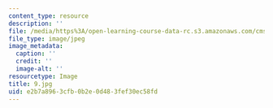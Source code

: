 ```yaml
---
content_type: resource
description: ''
file: /media/https%3A/open-learning-course-data-rc.s3.amazonaws.com/cms-930-media-education-and-the-marketplace-fall-2001/e2b7a8963cfb0b2e0d483fef30ec58fd_9.jpg
file_type: image/jpeg
image_metadata:
  caption: ''
  credit: ''
  image-alt: ''
resourcetype: Image
title: 9.jpg
uid: e2b7a896-3cfb-0b2e-0d48-3fef30ec58fd
---
```


